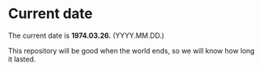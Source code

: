 # Current date

The current date is **1974.03.26.** (YYYY.MM.DD.)

This repository will be good when the world ends, so we will know how long it lasted.